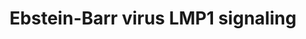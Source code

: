 ---
annotations:
- id: PW:0000003
  parent: signaling pathway
  type: Pathway Ontology
  value: signaling pathway
authors:
- MaintBot
- Susan
- Eweitz
description: based on science-slides...
last-edited: 2021-05-24
organisms:
- Canis familiaris
redirect_from:
- /index.php/Pathway:WP1102
- /instance/WP1102
revision: null
schema-jsonld:
- '@context': https://schema.org/
  '@id': https://wikipathways.github.io/pathways/WP1102.html
  '@type': Dataset
  creator:
    '@type': Organization
    name: WikiPathways
  description: based on science-slides...
  keywords:
  - CCL5_CANFA
  - CHUK
  - I-Kappa-B
  - IFNB1
  - IKBKB
  - IKBKG
  - IL8_CANFA
  - IRAK1
  - LOC480438
  - MAP3K14
  - MAP3K3
  - MAP3K7
  - MAPK1
  - MAPK8
  - NFKB1_CANFA
  - NFKB2
  - NP_001005254.1
  - PDLIM7
  - RELA
  - SFC complex
  - TNFA_CANFA
  - TRADD
  - TRAF1
  - TRAF6
  license: CC0
  name: Ebstein-Barr virus LMP1 signaling
seo: CreativeWork
title: Ebstein-Barr virus LMP1 signaling
wpid: WP1102
---